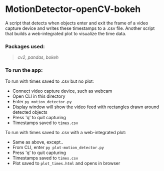 # MotionDetector-openCV-bokeh

A script that detects when objects enter and exit the frame of a video capture device and writes these timestamps to a .csv file.
Another script that builds a web-integrated plot to visualize the time data.

### Packages used:
> *cv2*, *pandas*, *bokeh*

### To run the app: 
To run with times saved to .csv but no plot: 
* Connect video capture device, such as webcam
* Open CLI in this directory
* Enter `py motion_detector.py`
* Display window will show the video feed with rectangles drawn around detected objects
* Press 'q' to quit capturing
* Timestamps saved to `times.csv`

To run with times saved to .csv with a web-integrated plot:
* Same as above, except..
* From CLI, enter `py plot-motion_detector.py`
* Press 'q' to quit capturing
* Timestamps saved to `times.csv`
* Plot saved to `plot_times.html` and opens in browser
